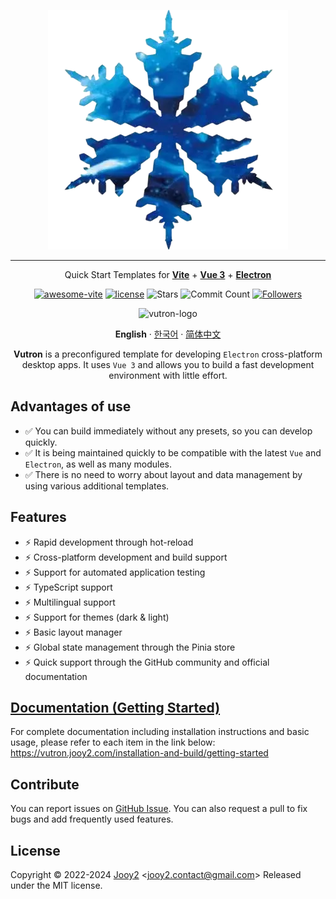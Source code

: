<div align="center">

![yuki-logo](static/example/whiteyuki.webp)

---

Quick Start Templates for **[Vite](https://vitejs.dev)** + **[Vue 3](https://vuejs.org)** + **[Electron](https://www.electronjs.org)**

[![awesome-vite](https://awesome.re/mentioned-badge.svg)](https://github.com/vitejs/awesome-vite) [![license](https://img.shields.io/badge/license-MIT-blue.svg)](https://github.com/jooy2/vutron/blob/master/LICENSE) ![Stars](https://img.shields.io/github/stars/jooy2/vutron?style=social) ![Commit Count](https://img.shields.io/github/commit-activity/y/jooy2/vutron) [![Followers](https://img.shields.io/github/followers/jooy2?style=social)](https://github.com/jooy2)

![vutron-logo](.github/resources/vutron-sample.webp)

**English** · [한국어](https://github.com/jooy2/vutron/blob/master/README.ko-KR.md) · [简体中文](https://github.com/jooy2/vutron/blob/master/README.zh-CN.md)

**Vutron** is a preconfigured template for developing `Electron` cross-platform desktop apps. It uses `Vue 3` and allows you to build a fast development environment with little effort.

</div>

## Advantages of use

- ✅ You can build immediately without any presets, so you can develop quickly.
- ✅ It is being maintained quickly to be compatible with the latest `Vue` and `Electron`, as well as many modules.
- ✅ There is no need to worry about layout and data management by using various additional templates.

## Features

- ⚡️ Rapid development through hot-reload
- ⚡️ Cross-platform development and build support
- ⚡️ Support for automated application testing
- ⚡️ TypeScript support
- ⚡️ Multilingual support
- ⚡️ Support for themes (dark & light)
- ⚡️ Basic layout manager
- ⚡️ Global state management through the Pinia store
- ⚡️ Quick support through the GitHub community and official documentation

## [Documentation (Getting Started)](https://vutron.jooy2.com/installation-and-build/getting-started)

For complete documentation including installation instructions and basic usage, please refer to each item in the link below: https://vutron.jooy2.com/installation-and-build/getting-started

## Contribute

You can report issues on [GitHub Issue](https://github.com/jooy2/vutron/issues). You can also request a pull to fix bugs and add frequently used features.

## License

Copyright © 2022-2024 [Jooy2](https://jooy2.com) <[jooy2.contact@gmail.com](mailto:jooy2.contact@gmail.com)> Released under the MIT license.
